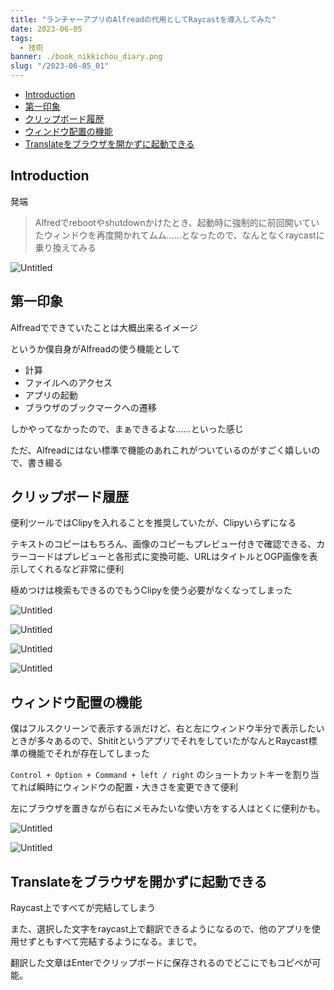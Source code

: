```yaml
---
title: "ランチャーアプリのAlfreadの代用としてRaycastを導入してみた"
date: 2023-06-05
tags:
  - 技術
banner: ./book_nikkichou_diary.png
slug: "/2023-06-05_01"
---
```


- [Introduction](#introduction)
- [第一印象](#第一印象)
- [クリップボード履歴](#クリップボード履歴)
- [ウィンドウ配置の機能](#ウィンドウ配置の機能)
- [Translateをブラウザを開かずに起動できる](#translateをブラウザを開かずに起動できる)

## Introduction

発端

> Alfredでrebootやshutdownかけたとき、起動時に強制的に前回開いていたウィンドウを再度開かれてムム……となったので、なんとなくraycastに乗り換えてみる
> 

![Untitled](./images/message.png)

## 第一印象

Alfreadでできていたことは大概出来るイメージ

というか僕自身がAlfreadの使う機能として

- 計算
- ファイルへのアクセス
- アプリの起動
- ブラウザのブックマークへの遷移

しかやってなかったので、まぁできるよな……といった感じ

ただ、Alfreadにはない標準で機能のあれこれがついているのがすごく嬉しいので、書き綴る

## クリップボード履歴

便利ツールではClipyを入れることを推奨していたが、Clipyいらずになる

テキストのコピーはもちろん、画像のコピーもプレビュー付きで確認できる、カラーコードはプレビューと各形式に変換可能、URLはタイトルとOGP画像を表示してくれるなど非常に便利

極めつけは検索もできるのでもうClipyを使う必要がなくなってしまった

![Untitled](./images/usage-01.png)

![Untitled](./images/usage-02.png)

![Untitled](./images/usage-03.png)

![Untitled](./images/usage-04.png)


## ウィンドウ配置の機能

僕はフルスクリーンで表示する派だけど、右と左にウィンドウ半分で表示したいときが多々あるので、ShititというアプリでそれをしていたがなんとRaycast標準の機能でそれが存在してしまった

`Control + Option + Command + left / right` のショートカットキーを割り当てれば瞬時にウィンドウの配置・大きさを変更できて便利

左にブラウザを置きながら右にメモみたいな使い方をする人はとくに便利かも。

![Untitled](./images/usage-05.png)

![Untitled](./images/usage-06.png)

## Translateをブラウザを開かずに起動できる

Raycast上ですべてが完結してしまう

また、選択した文字をraycast上で翻訳できるようになるので、他のアプリを使用せずともすべて完結するようになる。まじで。

翻訳した文章はEnterでクリップボードに保存されるのでどこにでもコピペが可能。

